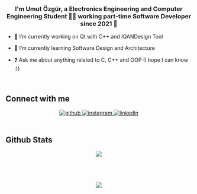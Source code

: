 ### <div align="center">I'm Umut Özgür, a Electronics Engineering and Computer Engineering Student 👨‍💻 working part-time Software Developer since 2021 🚀</div>  
  

- 🔭 I’m currently working on Qt with C++ and IQANDesign Tool  
  

- 🌱 I’m currently learning Software Design and Architecture  
  

- ❓ Ask me about anything related to C, C++ and OOP (I hope I can know :))  
  

<br/>  
  
## Connect with me  
<div align="center">
<a href="https://github.com/dmozgr" target="_blank">
<img src=https://img.shields.io/badge/github-%2324292e.svg?&style=for-the-badge&logo=github&logoColor=white alt=github style="margin-bottom: 5px;" />
</a>
<a href="https://instagram.com/dmozgr" target="_blank">
<img src=https://img.shields.io/badge/instagram-%23000000.svg?&style=for-the-badge&logo=instagram&logoColor=white alt=instagram style="margin-bottom: 5px;" />
</a>
<a href="https://linkedin.com/in/ozgrdmo" target="_blank">
<img src=https://img.shields.io/badge/linkedin-%231E77B5.svg?&style=for-the-badge&logo=linkedin&logoColor=white alt=linkedin style="margin-bottom: 5px;" />
</a>  
</div>  
  

<br/>  


## Github Stats  
<div align="center"><img src="https://github-readme-stats.vercel.app/api?username=dmozgr&show_icons=true&count_private=true&hide_border=true" align="center" /></div>  

<br/>  
  

<br/>  

  

<br/>  

  

<br/>  

<div align="center">
            <a href="https://www.buymeacoffee.com/ozgrdmo" target="_blank" style="display: inline-block;">
                <img
                    src="https://img.shields.io/badge/Donate-Buy%20Me%20A%20Coffee-orange.svg?style=flat-square" 
                    align="center"
                />
            </a></div>
<br />

